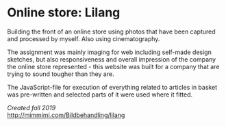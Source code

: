 # Online store: Lilang

Building the front of an online store using photos that have been captured and processed by myself. Also using cinematography.  

The assignment was mainly imaging for web including self-made design sketches, but also responsiveness and overall impression of the company the online store represented - this website was built for a company that are trying to sound tougher than they are.

The JavaScript-file for execution of everything related to articles in basket was pre-written and selected parts of it were used where it fitted.

*Created fall 2019*  
http://mimmimi.com/Bildbehandling/lilang
